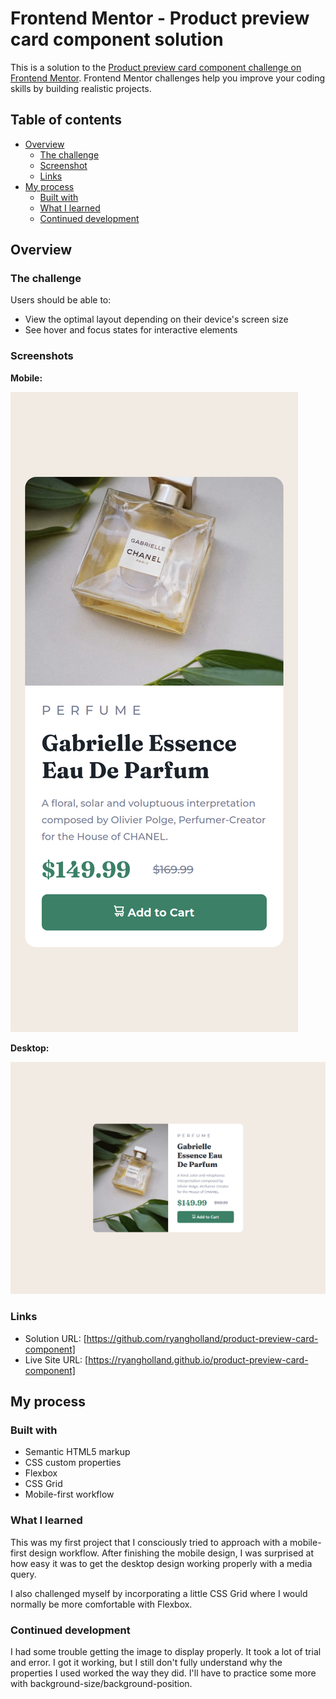 # Frontend Mentor - Product preview card component solution

This is a solution to the [Product preview card component challenge on Frontend Mentor](https://www.frontendmentor.io/challenges/product-preview-card-component-GO7UmttRfa). Frontend Mentor challenges help you improve your coding skills by building realistic projects. 

## Table of contents

- [Overview](#overview)
  - [The challenge](#the-challenge)
  - [Screenshot](#screenshot)
  - [Links](#links)
- [My process](#my-process)
  - [Built with](#built-with)
  - [What I learned](#what-i-learned)
  - [Continued development](#continued-development)

## Overview

### The challenge

Users should be able to:

- View the optimal layout depending on their device's screen size
- See hover and focus states for interactive elements

### Screenshots

**Mobile:**

![](./images/mobile.png)

**Desktop:**

![](./images/desktop.png)

### Links

- Solution URL: [https://github.com/ryangholland/product-preview-card-component]
- Live Site URL: [https://ryangholland.github.io/product-preview-card-component]

## My process

### Built with

- Semantic HTML5 markup
- CSS custom properties
- Flexbox
- CSS Grid
- Mobile-first workflow

### What I learned

This was my first project that I consciously tried to approach with a mobile-first design workflow. After finishing the mobile design, I was surprised at how easy it was to get the desktop design working properly with a media query.

I also challenged myself by incorporating a little CSS Grid where I would normally be more comfortable with Flexbox.

### Continued development

I had some trouble getting the image to display properly. It took a lot of trial and error. I got it working, but I still don't fully understand why the properties I used worked the way they did. I'll have to practice some more with background-size/background-position.
